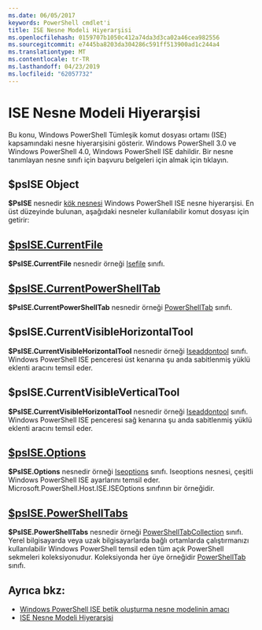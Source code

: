 ```yaml
---
ms.date: 06/05/2017
keywords: PowerShell cmdlet'i
title: ISE Nesne Modeli Hiyerarşisi
ms.openlocfilehash: 0159707b1050c412a74da3d3ca02a46cea982556
ms.sourcegitcommit: e7445ba8203da304286c591ff513900ad1c244a4
ms.translationtype: MT
ms.contentlocale: tr-TR
ms.lasthandoff: 04/23/2019
ms.locfileid: "62057732"
---
```

# <a name="the-ise-object-model-hierarchy"></a>ISE Nesne Modeli Hiyerarşisi

Bu konu, Windows PowerShell Tümleşik komut dosyası ortamı (ISE) kapsamındaki nesne hiyerarşisini gösterir.
Windows PowerShell 3.0 ve Windows PowerShell 4.0, Windows PowerShell ISE dahildir.
Bir nesne tanımlayan nesne sınıfı için başvuru belgeleri için almak için tıklayın.

## <a name="psise-object"></a>$psISE Object

**$PsISE** nesnedir [kök nesnesi](The-ObjectModelRoot-Object.md) Windows PowerShell ISE nesne hiyerarşisi.
En üst düzeyinde bulunan, aşağıdaki nesneler kullanılabilir komut dosyası için getirir:

## <a name="psisecurrentfilethe-isefile-objectmd"></a>[$psISE.CurrentFile](The-ISEFile-Object.md)

**$PsISE.CurrentFile** nesnedir örneği [Isefile](The-ISEFile-Object.md) sınıfı.

## <a name="psisecurrentpowershelltabthe-powershelltab-objectmd"></a>[$psISE.CurrentPowerShellTab](The-PowerShellTab-Object.md)

**$PsISE.CurrentPowerShellTab** nesnedir örneği [PowerShellTab](The-PowerShellTab-Object.md) sınıfı.

## <a name="psisecurrentvisiblehorizontaltool"></a>$psISE.CurrentVisibleHorizontalTool

**$PsISE.CurrentVisibleHorizontalTool** nesnedir örneği [Iseaddontool](The-ISEAddOnTool-Object.md) sınıfı.
Windows PowerShell ISE penceresi üst kenarına şu anda sabitlenmiş yüklü eklenti aracını temsil eder.

## <a name="psisecurrentvisibleverticaltool"></a>$psISE.CurrentVisibleVerticalTool

**$PsISE.CurrentVisibleHorizontalTool** nesnedir örneği [Iseaddontool](The-ISEAddOnTool-Object.md) sınıfı.
Windows PowerShell ISE penceresi sağ kenarına şu anda sabitlenmiş yüklü eklenti aracını temsil eder.

## <a name="psiseoptionsthe-iseoptions-objectmd"></a>[$psISE.Options](The-ISEOptions-Object.md)

**$PsISE.Options** nesnedir örneği [Iseoptions](The-ISEOptions-Object.md) sınıfı.
Iseoptions nesnesi, çeşitli Windows PowerShell ISE ayarlarını temsil eder.
Microsoft.PowerShell.Host.ISE.ISEOptions sınıfının bir örneğidir.

## <a name="psisepowershelltabsthe-powershelltabcollection-objectmd"></a>[$psISE.PowerShellTabs](The-PowerShellTabCollection-Object.md)

**$PsISE.PowerShellTabs** nesnedir örneği [PowerShellTabCollection](The-PowerShellTabCollection-Object.md) sınıfı.
Yerel bilgisayarda veya uzak bilgisayarlarda bağlı ortamlarda çalıştırmanızı kullanılabilir Windows PowerShell temsil eden tüm açık PowerShell sekmeleri koleksiyonudur.
Koleksiyonda her üye örneğidir [PowerShellTab](The-PowerShellTab-Object.md) sınıfı.

## <a name="see-also"></a>Ayrıca bkz:

- [Windows PowerShell ISE betik oluşturma nesne modelinin amacı](Purpose-of-the-Windows-PowerShell-ISE-Scripting-Object-Model.md)
- [ISE Nesne Modeli Hiyerarşisi](The-ISE-Object-Model-Hierarchy.md)